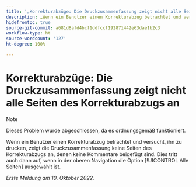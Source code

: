 ```yaml
---
title: '„Korrekturabzüge: Die Druckzusammenfassung zeigt nicht alle Seiten des Korrekturabzugs an“'
description: „Wenn ein Benutzer einen Korrekturabzug betrachtet und versucht, ihn zu drucken, zeigt die Druckzusammenfassung keine Seiten des Korrekturabzugs an, denen keine Kommentare beigefügt sind. Dies tritt auch dann auf, wenn in der oberen Navigation die Option ‚Alle Seiten‘ ausgewählt ist.“
hidefromtoc: true
source-git-commit: a681d8afd4bcf1ddfccf192871442e63dae1b2c3
workflow-type: ht
source-wordcount: '127'
ht-degree: 100%

---
```



# Korrekturabzüge: Die Druckzusammenfassung zeigt nicht alle Seiten des Korrekturabzugs an

<!--This article is on both WF and WFP TOCs-->

>[!NOTE]
>
>Dieses Problem wurde abgeschlossen, da es ordnungsgemäß funktioniert.

Wenn ein Benutzer einen Korrekturabzug betrachtet und versucht, ihn zu drucken, zeigt die Druckzusammenfassung keine Seiten des Korrekturabzugs an, denen keine Kommentare beigefügt sind. Dies tritt auch dann auf, wenn in der oberen Navigation die Option [!UICONTROL Alle Seiten] ausgewählt ist.

_Erste Meldung am 10. Oktober 2022._

